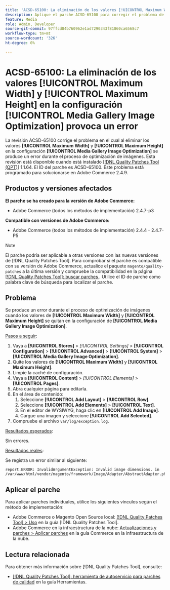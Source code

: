 ```yaml
---
title: 'ACSD-65100: La eliminación de los valores [!UICONTROL Maximum Width] y [!UICONTROL Maximum Height] en la configuración [!UICONTROL Media Gallery Image Optimization] provoca un error'
description: Aplique el parche ACSD-65100 para corregir el problema de Adobe Commerce en el que al eliminar los valores [!UICONTROL Maximum Width] y [!UICONTROL Maximum Height] en la configuración [!UICONTROL Media Gallery Image Optimization] se produce un error durante el proceso de optimización de imágenes.
feature: Media
role: Admin, Developer
source-git-commit: 97ffcd84b760962e1ad7290343f81860ca6568c7
workflow-type: tm+mt
source-wordcount: '326'
ht-degree: 0%

---
```



# ACSD-65100: La eliminación de los valores [!UICONTROL Maximum Width] y [!UICONTROL Maximum Height] en la configuración [!UICONTROL Media Gallery Image Optimization] provoca un error

La revisión ACSD-65100 corrige el problema en el cual al eliminar los valores **[!UICONTROL Maximum Width]** y **[!UICONTROL Maximum Height]** en la configuración **[!UICONTROL Media Gallery Image Optimization]** se produce un error durante el proceso de optimización de imágenes. Esta revisión está disponible cuando está instalado [[!DNL Quality Patches Tool (QPT)]](/help/tools/quality-patches-tool/quality-patches-tool-to-self-serve-quality-patches.md) 1.1.64. El ID del parche es ACSD-65100. Este problema está programado para solucionarse en Adobe Commerce 2.4.9.

## Productos y versiones afectados

**El parche se ha creado para la versión de Adobe Commerce:**

* Adobe Commerce (todos los métodos de implementación) 2.4.7-p3

**Compatible con versiones de Adobe Commerce:**

* Adobe Commerce (todos los métodos de implementación) 2.4.4 - 2.4.7-P5

>[!NOTE]
>
>El parche podría ser aplicable a otras versiones con las nuevas versiones de [!DNL Quality Patches Tool]. Para comprobar si el parche es compatible con su versión de Adobe Commerce, actualice el paquete `magento/quality-patches` a la última versión y compruebe la compatibilidad en la página [[!DNL Quality Patches Tool]: buscar parches ](https://experienceleague.adobe.com/tools/commerce-quality-patches/index.html?lang=es). Utilice el ID de parche como palabra clave de búsqueda para localizar el parche.

## Problema

Se produce un error durante el proceso de optimización de imágenes cuando los valores de **[!UICONTROL Maximum Width]** y **[!UICONTROL Maximum Height]** se quitan en la configuración de **[!UICONTROL Media Gallery Image Optimization]**.

<u>Pasos a seguir</u>:

1. Vaya a **[!UICONTROL Stores]** > *[!UICONTROL Settings]* > **[!UICONTROL Configuration]** > **[!UICONTROL Advanced]** > **[!UICONTROL System]** > **[!UICONTROL Media Gallery Image Optimization]**.
1. Quite los valores de **[!UICONTROL Maximum Width]** y **[!UICONTROL Maximum Height]**.
1. Limpie la caché de configuración.
1. Vaya a **[!UICONTROL Content]** > *[!UICONTROL Elements]* > **[!UICONTROL Pages]**.
1. Abra cualquier página para editarla.
1. En el área de contenido:
   1. Seleccione **[!UICONTROL Add Layout]** > **[!UICONTROL Row]**.
   1. Seleccione **[!UICONTROL Add Elements]** > **[!UICONTROL Text]**.
   1. En el editor de WYSIWYG, haga clic en **[!UICONTROL Add Image]**.
   1. Cargue una imagen y seleccione **[!UICONTROL Add Selected]**.
1. Compruebe el archivo `var/log/exception.log`.

<u>Resultados esperados</u>:

Sin errores.

<u>Resultados reales</u>:

Se registra un error similar al siguiente:

```
report.ERROR: InvalidArgumentException: Invalid image dimensions. in /var/www/html/vendor/magento/framework/Image/Adapter/AbstractAdapter.php:630
```

## Aplicar el parche

Para aplicar parches individuales, utilice los siguientes vínculos según el método de implementación:

* Adobe Commerce o Magento Open Source local: [[!DNL Quality Patches Tool] > Uso](/help/tools/quality-patches-tool/usage.md) en la guía [!DNL Quality Patches Tool].
* Adobe Commerce en la infraestructura de la nube: [Actualizaciones y parches > Aplicar parches](https://experienceleague.adobe.com/docs/commerce-cloud-service/user-guide/develop/upgrade/apply-patches.html?lang=es) en la guía Commerce en la infraestructura de la nube.

## Lectura relacionada

Para obtener más información sobre [!DNL Quality Patches Tool], consulte:

* [[!DNL Quality Patches Tool]: herramienta de autoservicio para parches de calidad](/help/tools/quality-patches-tool/quality-patches-tool-to-self-serve-quality-patches.md) en la guía Herramientas.
